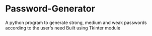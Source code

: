 # Password-Generator
A python program to generate strong, medium and weak passwords according to the user's need
Built using Tkinter module
